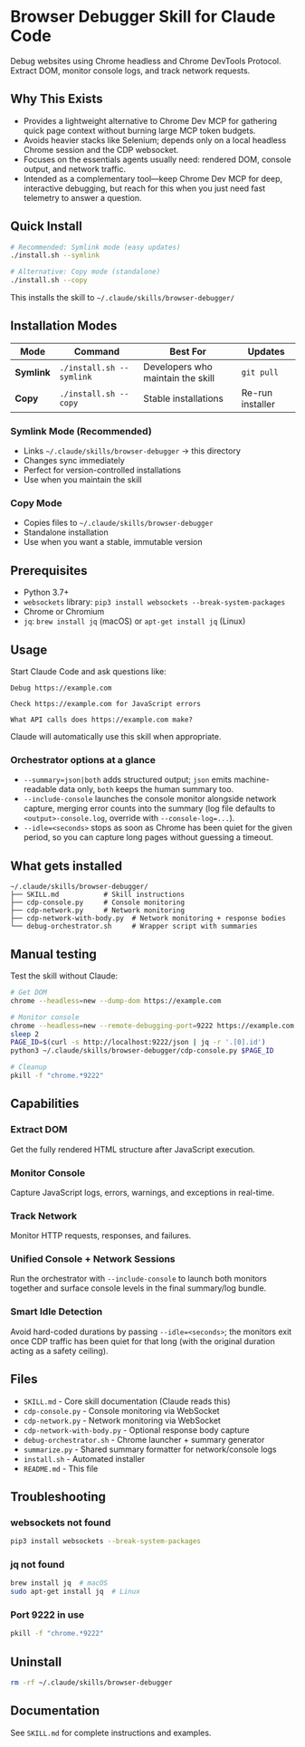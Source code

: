 # Browser Debugger Skill for Claude Code

Debug websites using Chrome headless and Chrome DevTools Protocol. Extract DOM, monitor console logs, and track network requests.

## Why This Exists

- Provides a lightweight alternative to Chrome Dev MCP for gathering quick page context without burning large MCP token budgets.
- Avoids heavier stacks like Selenium; depends only on a local headless Chrome session and the CDP websocket.
- Focuses on the essentials agents usually need: rendered DOM, console output, and network traffic.
- Intended as a complementary tool—keep Chrome Dev MCP for deep, interactive debugging, but reach for this when you just need fast telemetry to answer a question.

## Quick Install

```bash
# Recommended: Symlink mode (easy updates)
./install.sh --symlink

# Alternative: Copy mode (standalone)
./install.sh --copy
```

This installs the skill to `~/.claude/skills/browser-debugger/`

## Installation Modes

| Mode | Command | Best For | Updates |
|------|---------|----------|---------|
| **Symlink** | `./install.sh --symlink` | Developers who maintain the skill | `git pull` |
| **Copy** | `./install.sh --copy` | Stable installations | Re-run installer |

### Symlink Mode (Recommended)
- Links `~/.claude/skills/browser-debugger` → this directory
- Changes sync immediately
- Perfect for version-controlled installations
- Use when you maintain the skill

### Copy Mode
- Copies files to `~/.claude/skills/browser-debugger`
- Standalone installation
- Use when you want a stable, immutable version

## Prerequisites

- Python 3.7+
- `websockets` library: `pip3 install websockets --break-system-packages`
- Chrome or Chromium
- `jq`: `brew install jq` (macOS) or `apt-get install jq` (Linux)

## Usage

Start Claude Code and ask questions like:

```
Debug https://example.com
```

```
Check https://example.com for JavaScript errors
```

```
What API calls does https://example.com make?
```

Claude will automatically use this skill when appropriate.

### Orchestrator options at a glance

- `--summary=json|both` adds structured output; `json` emits machine-readable data only, `both` keeps the human summary too.
- `--include-console` launches the console monitor alongside network capture, merging error counts into the summary (log file defaults to `<output>-console.log`, override with `--console-log=...`).
- `--idle=<seconds>` stops as soon as Chrome has been quiet for the given period, so you can capture long pages without guessing a timeout.

## What gets installed

```
~/.claude/skills/browser-debugger/
├── SKILL.md           # Skill instructions
├── cdp-console.py     # Console monitoring
├── cdp-network.py     # Network monitoring
├── cdp-network-with-body.py  # Network monitoring + response bodies
└── debug-orchestrator.sh     # Wrapper script with summaries
```

## Manual testing

Test the skill without Claude:

```bash
# Get DOM
chrome --headless=new --dump-dom https://example.com

# Monitor console
chrome --headless=new --remote-debugging-port=9222 https://example.com &
sleep 2
PAGE_ID=$(curl -s http://localhost:9222/json | jq -r '.[0].id')
python3 ~/.claude/skills/browser-debugger/cdp-console.py $PAGE_ID

# Cleanup
pkill -f "chrome.*9222"
```

## Capabilities

### Extract DOM
Get the fully rendered HTML structure after JavaScript execution.

### Monitor Console
Capture JavaScript logs, errors, warnings, and exceptions in real-time.

### Track Network
Monitor HTTP requests, responses, and failures.

### Unified Console + Network Sessions
Run the orchestrator with `--include-console` to launch both monitors together and surface console levels in the final summary/log bundle.

### Smart Idle Detection
Avoid hard-coded durations by passing `--idle=<seconds>`; the monitors exit once CDP traffic has been quiet for that long (with the original duration acting as a safety ceiling).

## Files

- `SKILL.md` - Core skill documentation (Claude reads this)
- `cdp-console.py` - Console monitoring via WebSocket
- `cdp-network.py` - Network monitoring via WebSocket
- `cdp-network-with-body.py` - Optional response body capture
- `debug-orchestrator.sh` - Chrome launcher + summary generator
- `summarize.py` - Shared summary formatter for network/console logs
- `install.sh` - Automated installer
- `README.md` - This file

## Troubleshooting

### websockets not found
```bash
pip3 install websockets --break-system-packages
```

### jq not found
```bash
brew install jq  # macOS
sudo apt-get install jq  # Linux
```

### Port 9222 in use
```bash
pkill -f "chrome.*9222"
```

## Uninstall

```bash
rm -rf ~/.claude/skills/browser-debugger
```

## Documentation

See `SKILL.md` for complete instructions and examples.
